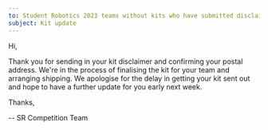 ```yaml
---
to: Student Robotics 2023 teams without kits who have submitted disclaimers
subject: Kit update
---
```


Hi,

Thank you for sending in your kit disclaimer and confirming your postal address.
We're in the process of finalising the kit for your team and arranging shipping.
We apologise for the delay in getting your kit sent out and hope to have a
further update for you early next week.

Thanks,

-- SR Competition Team
